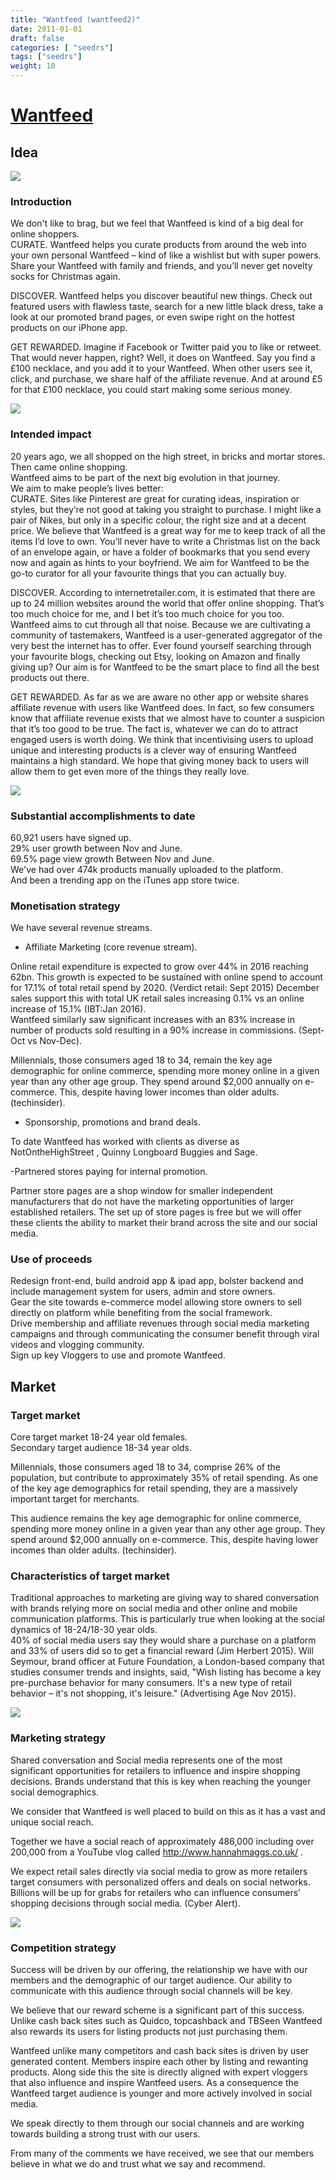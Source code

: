 ```yaml
---
title: "Wantfeed (wantfeed2)"
date: 2011-01-01
draft: false
categories: [ "seedrs"]
tags: ["seedrs"]
weight: 10
---
```


# [Wantfeed](https://www.seedrs.com/wantfeed2)

## Idea

![](/img/seedrs/uploads/startup/section_image/image/7581/ku97foukfg2ycavlwnfsy93xbjgare8/wf2.jpg?w=600&fit=clip&s=449e8d8571054a1b7f8bc231ac5780d8)

### Introduction

We don't like to brag, but we feel that Wantfeed is kind of a big deal for online shoppers. <br>CURATE. Wantfeed helps you curate products from around the web into your own personal Wantfeed – kind of like a wishlist but with super powers. Share your Wantfeed with family and friends, and you’ll never get novelty socks for Christmas again.

DISCOVER. Wantfeed helps you discover beautiful new things. Check out featured users with flawless taste, search for a new little black dress, take a look at our promoted brand pages, or even swipe right on the hottest products on our iPhone app.

GET REWARDED. Imagine if Facebook or Twitter paid you to like or retweet. That would never happen, right? Well, it does on Wantfeed. Say you find a £100 necklace, and you add it to your Wantfeed. When other users see it, click, and purchase, we share half of the affiliate revenue. And at around £5 for that £100 necklace, you could start making some serious money.

![](/img/seedrs/uploads/startup/section_image/image/7582/2zqasbcxxa1q1ebydpj62ff6cucnzkt/hand2.jpg?w=600&fit=clip&s=3ae1bb62cace445264f87de2fb63377a)

### Intended impact

20 years ago, we all shopped on the high street, in bricks and mortar stores. Then came online shopping. <br>Wantfeed aims to be part of the next big evolution in that journey. <br>We aim to make people’s lives better: <br>CURATE. Sites like Pinterest are great for curating ideas, inspiration or styles, but they’re not good at taking you straight to purchase. I might like a pair of Nikes, but only in a specific colour, the right size and at a decent price. We believe that Wantfeed is a great way for me to keep track of all the items I’d love to own. You’ll never have to write a Christmas list on the back of an envelope again, or have a folder of bookmarks that you send every now and again as hints to your boyfriend. We aim for Wantfeed to be the go-to curator for all your favourite things that you can actually buy.

DISCOVER. According to internetretailer.com, it is estimated that there are up to 24 million websites around the world that offer online shopping. That’s too much choice for me, and I bet it’s too much choice for you too. Wantfeed aims to cut through all that noise. Because we are cultivating a community of tastemakers, Wantfeed is a user-generated aggregator of the very best the internet has to offer. Ever found yourself searching through your favourite blogs, checking out Etsy, looking on Amazon and finally giving up? Our aim is for Wantfeed to be the smart place to find all the best products out there.

GET REWARDED. As far as we are aware no other app or website shares affiliate revenue with users like Wantfeed does. In fact, so few consumers know that affiliate revenue exists that we almost have to counter a suspicion that it’s too good to be true. The fact is, whatever we can do to attract engaged users is worth doing. We think that incentivising users to upload unique and interesting products is a clever way of ensuring Wantfeed maintains a high standard. We hope that giving money back to users will allow them to get even more of the things they really love.

![](/img/seedrs/uploads/startup/section_image/image/7583/cesrv58l6vrd9vjpdzspkp46z9cumdq/iphoneFINAL.jpg?w=600&fit=clip&s=d59f90ac92e6d3d97f6402aabd6bd800)

### Substantial accomplishments to date

60,921 users have signed up. <br>29% user growth between Nov and June. <br>69.5% page view growth Between Nov and June. <br>We've had over 474k products manually uploaded to the platform. <br>And been a trending app on the iTunes app store twice.

### Monetisation strategy

We have several revenue streams.

- Affiliate Marketing (core revenue stream).

Online retail expenditure is expected to grow over 44% in 2016 reaching 62bn. This growth is expected to be sustained with online spend to account for 17.1% of total retail spend by 2020. (Verdict retail: Sept 2015) December sales support this with total UK retail sales increasing 0.1% vs an online increase of 15.1% (IBT:Jan 2016). <br>Wantfeed similarly saw significant increases with an 83% increase in number of products sold resulting in a 90% increase in commissions. (Sept-Oct vs Nov-Dec).

Millennials, those consumers aged 18 to 34, remain the key age demographic for online commerce, spending more money online in a given year than any other age group. They spend around $2,000 annually on e-commerce. This, despite having lower incomes than older adults. (techinsider).

- Sponsorship, promotions and brand deals.

To date Wantfeed has worked with clients as diverse as NotOntheHighStreet , Quinny Longboard Buggies and Sage.

-Partnered stores paying for internal promotion.

Partner store pages are a shop window for smaller independent manufacturers that do not have the marketing opportunities of larger established retailers. The set up of store pages is free but we will offer these clients the ability to market their brand across the site and our social media.

### Use of proceeds

Redesign front-end, build android app &amp; ipad app, bolster backend and include management system for users, admin and store owners. <br>Gear the site towards e-commerce model allowing store owners to sell directly on platform while benefiting from the social framework. <br>Drive membership and affiliate revenues through social media marketing campaigns and through communicating the consumer benefit through viral videos and vlogging community. <br>Sign up key Vloggers to use and promote Wantfeed.

## Market

### Target market

Core target market 18-24 year old females. <br>Secondary target audience 18-34 year olds.

Millennials, those consumers aged 18 to 34, comprise 26% of the population, but contribute to approximately 35% of retail spending. As one of the key age demographics for retail spending, they are a massively important target for merchants.

This audience remains the key age demographic for online commerce, spending more money online in a given year than any other age group. They spend around $2,000 annually on e-commerce. This, despite having lower incomes than older adults. (techinsider).

### Characteristics of target market

Traditional approaches to marketing are giving way to shared conversation with brands relying more on social media and other online and mobile communication platforms. This is particularly true when looking at the social dynamics of 18-24/18-30 year olds. <br>40% of social media users say they would share a purchase on a platform and 33% of users did so to get a financial reward (Jim Herbert 2015). Will Seymour, brand officer at Future Foundation, a London-based company that studies consumer trends and insights, said, "Wish listing has become a key pre-purchase behavior for many consumers. It's a new type of retail behavior – it's not shopping, it's leisure." (Advertising Age Nov 2015).

![](/img/seedrs/uploads/startup/section_image/image/7585/kfyzdkva2i0u7rg39pw8ig0t518igm7/profile.jpg?w=600&fit=clip&s=680eb1eaf81dca201f0341990bef665f)

### Marketing strategy

Shared conversation and Social media represents one of the most significant opportunities for retailers to influence and inspire shopping decisions. Brands understand that this is key when reaching the younger social demographics.

We consider that Wantfeed is well placed to build on this as it has a vast and unique social reach.

Together we have a social reach of approximately 486,000 including over 200,000 from a YouTube vlog called <a target="_blank" rel="nofollow" class="outside" href="http://www.hannahmaggs.co.uk/">http://www.hannahmaggs.co.uk/</a> .

We expect retail sales directly via social media to grow as more retailers target consumers with personalized offers and deals on social networks. Billions will be up for grabs for retailers who can influence consumers’ shopping decisions through social media. (Cyber Alert).

![](/img/seedrs/uploads/startup/section_image/image/7584/i416o9rpeuw8jtna0bvv9kbfrcavs7k/trending.jpg?w=600&fit=clip&s=0998a508e3272354d60eb64603017adf)

### Competition strategy

Success will be driven by our offering, the relationship we have with our members and the demographic of our target audience. Our ability to communicate with this audience through social channels will be key.

We believe that our reward scheme is a significant part of this success. Unlike cash back sites such as Quidco, topcashback and TBSeen Wantfeed also rewards its users for listing products not just purchasing them.

Wantfeed unlike many competitors and cash back sites is driven by user generated content. Members inspire each other by listing and rewanting products. Along side this the site is directly aligned with expert vloggers that also influence and inspire Wantfeed users. As a consequence the Wantfeed target audience is younger and more actively involved in social media.

We speak directly to them through our social channels and are working towards building a strong trust with our users.

From many of the comments we have received, we see that our members believe in what we do and trust what we say and recommend.

